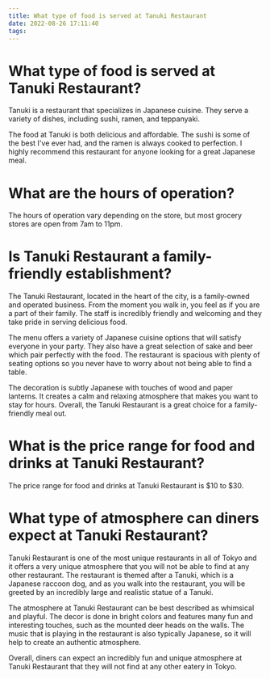 ```yaml
---
title: What type of food is served at Tanuki Restaurant 
date: 2022-08-26 17:11:40
tags:
---
```



#  What type of food is served at Tanuki Restaurant? 

Tanuki is a restaurant that specializes in Japanese cuisine. They serve a variety of dishes, including sushi, ramen, and teppanyaki.

The food at Tanuki is both delicious and affordable. The sushi is some of the best I've ever had, and the ramen is always cooked to perfection. I highly recommend this restaurant for anyone looking for a great Japanese meal.

#  What are the hours of operation? 

The hours of operation vary depending on the store, but most grocery stores are open from 7am to 11pm.

#  Is Tanuki Restaurant a family-friendly establishment? 

The Tanuki Restaurant, located in the heart of the city, is a family-owned and operated business. From the moment you walk in, you feel as if you are a part of their family. The staff is incredibly friendly and welcoming and they take pride in serving delicious food.

The menu offers a variety of Japanese cuisine options that will satisfy everyone in your party. They also have a great selection of sake and beer which pair perfectly with the food. The restaurant is spacious with plenty of seating options so you never have to worry about not being able to find a table.

The decoration is subtly Japanese with touches of wood and paper lanterns. It creates a calm and relaxing atmosphere that makes you want to stay for hours. Overall, the Tanuki Restaurant is a great choice for a family-friendly meal out.

#  What is the price range for food and drinks at Tanuki Restaurant? 

The price range for food and drinks at Tanuki Restaurant is $10 to $30.

#  What type of atmosphere can diners expect at Tanuki Restaurant?

Tanuki Restaurant is one of the most unique restaurants in all of Tokyo and it offers a very unique atmosphere that you will not be able to find at any other restaurant. The restaurant is themed after a Tanuki, which is a Japanese raccoon dog, and as you walk into the restaurant, you will be greeted by an incredibly large and realistic statue of a Tanuki.

The atmosphere at Tanuki Restaurant can be best described as whimsical and playful. The decor is done in bright colors and features many fun and interesting touches, such as the mounted deer heads on the walls. The music that is playing in the restaurant is also typically Japanese, so it will help to create an authentic atmosphere.

Overall, diners can expect an incredibly fun and unique atmosphere at Tanuki Restaurant that they will not find at any other eatery in Tokyo.